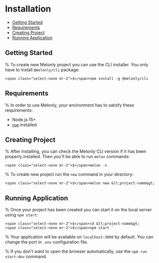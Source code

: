 <!-- omit in toc -->
# Installation

- [Getting Started](#getting-started)
- [Requirements](#requirements)
- [Creating Project](#creating-project)
- [Running Application](#running-application)

## Getting Started

% To create new Melonly project you can use the CLI installer. You only have to install `@melonly/cli` package:

```
<span class="select-none mr-2">$</span>npm install -g @melonly/cli
```

## Requirements

% In order to use Melonly, your environment has to satisfy these requirements:

- Node.js 15+
- [`npm`](https://nodejs.org/en/download/) installed

## Creating Project

% After installing, you can check the Melonly CLI version if it has been properly installed. Then you'll be able to run `melon` commands:

```
<span class="select-none mr-2">$</span>melon -v
```

% To create new project run the `new` command in your directory:

```
<span class="select-none mr-2">$</span>melon new &lt;project-name&gt;
```

## Running Application

% Once your project has been created you can start it on the local server using `npm start`:

```
<span class="select-none mr-2">$</span>cd &lt;project-name&gt;
<span class="select-none mr-2">$</span>npm start
```

% Your application will be available on `localhost:3000` by default. You can change the port in `.env` configuration file.

% If you don't want to open the browser automatically, use the `npm run start:dev` command.
